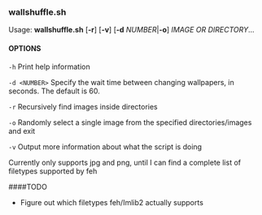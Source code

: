 ### wallshuffle.sh

Usage: **wallshuffle.sh** [**-r**] [**-v**] [**-d** *NUMBER*|**-o**] *IMAGE OR DIRECTORY*...

#### OPTIONS
`-h` Print help information

`-d <NUMBER>` Specify the wait time between changing wallpapers, in seconds. The default is 60.

`-r` Recursively find images inside directories

`-o` Randomly select a single image from the specified directories/images and exit

`-v` Output more information about what the script is doing

Currently only supports jpg and png, until I can find a complete list of filetypes supported by feh

####TODO
- Figure out which filetypes feh/Imlib2 actually supports
